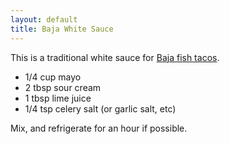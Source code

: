 ```yaml
---
layout: default
title: Baja White Sauce
---
```


This is a traditional white sauce for [Baja fish tacos](../full_tacos/baja_fish_tacos.html).

* 1/4 cup mayo
* 2 tbsp sour cream
* 1 tbsp lime juice
* 1/4 tsp celery salt (or garlic salt, etc)

Mix, and refrigerate for an hour if possible.
